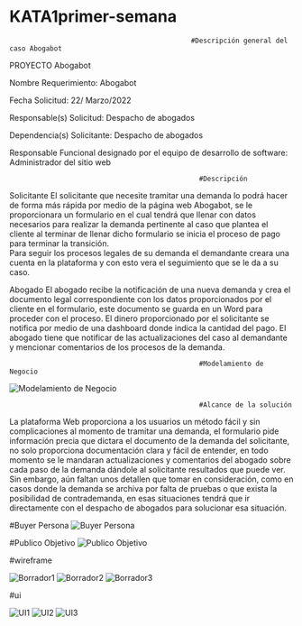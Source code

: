 # KATA1primer-semana
                                                 #Descripción general del caso Abogabot
  
   PROYECTO  Abogabot 
   
   Nombre Requerimiento: 
   Abogabot 
   
   Fecha Solicitud: 
   22/ Marzo/2022
   
   Responsable(s) Solicitud: 
   Despacho de abogados 
   
   Dependencia(s) Solicitante: 
   Despacho de abogados 
   
   Responsable Funcional designado por el equipo de desarrollo de software: 
   Administrador del sitio web 

                                                   #Descripción
  Solicitante
     El solicitante que necesite tramitar una demanda lo podrá hacer de forma más rápida por medio de la página web Abogabot, se le proporcionara un formulario en el cual tendrá  que llenar con datos necesarios para realizar la demanda pertinente al caso que plantea el cliente al terminar de llenar dicho formulario se inicia el proceso de pago para terminar la transición.   
Para seguir los procesos legales de su demanda el demandante creara una cuenta en la plataforma y con esto vera el seguimiento que se le da a su caso. 
  
  Abogado
     El abogado recibe la notificación de una nueva demanda y crea el documento legal correspondiente con los datos proporcionados por el cliente en el formulario, este documento se guarda en un Word para proceder con el proceso. 
El dinero proporcionado por el solicitante se notifica por medio de una dashboard donde indica la cantidad del pago. 
El abogado tiene que notificar de las actualizaciones del caso al demandante y mencionar comentarios de los procesos de la demanda.

                                                   #Modelamiento de Negocio
   ![Modelamiento de Negocio](https://user-images.githubusercontent.com/89712396/156656163-f175a843-9f75-4e15-a517-9f4a9b8c0b83.jpg)

                                                   #Alcance de la solución
   La plataforma Web proporciona a los usuarios un método fácil y sin complicaciones al momento de tramitar una demanda, el formulario pide información precia que dictara el documento de la demanda del solicitante, no solo proporciona documentación clara y fácil de entender, en todo momento se le mandaran actualizaciones y comentarios del abogado sobre cada paso de la demanda dándole al solicitante resultados que puede ver.
Sin embargo, aún faltan unos detallen que tomar en consideración, como en casos donde la demanda se archiva por falta de pruebas o que exista la posibilidad de contrademanda, en esas situaciones tendrá que ir directamente con el despacho de abogados para solucionar esa situación.

#Buyer Persona
![Buyer Persona](https://user-images.githubusercontent.com/89712396/156656847-82f96c64-36fd-42e0-b0b6-1540db51790a.jpg)

#Publico Objetivo
![Publico Objetivo](https://user-images.githubusercontent.com/89712396/156656877-8e9f3e18-87bd-404b-a657-67e7976f6afe.jpg)

#wireframe

![Borrador1](https://user-images.githubusercontent.com/89712396/156679720-01f3468a-1013-4692-abfa-45ba567eccf4.jpg)
![Borrador2](https://user-images.githubusercontent.com/89712396/156679723-0c231133-3ccd-4f73-9978-021290ad8307.jpg)
![Borrador3](https://user-images.githubusercontent.com/89712396/156679724-050347ed-ff5d-4e5b-b53b-89e413e1a92a.jpg)


#ui

![UI1](https://user-images.githubusercontent.com/89712396/156679756-ce14c1a1-8bb5-4b7d-99bc-7449d9c0ad7b.jpg)
![UI2](https://user-images.githubusercontent.com/89712396/156679757-26ca0d03-f69c-476d-918a-f3da40ee0b9c.jpg)
![UI3](https://user-images.githubusercontent.com/89712396/156679761-ce5c2d27-a19c-4dcc-901c-ed17babd94d8.jpg)
